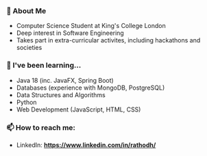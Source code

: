 

<!--
**harirathod/harirathod** is a ✨ _special_ ✨ repository because its `README.md` (this file) appears on your GitHub profile.

Here are some ideas to get you started:

- 🔭 I’m currently working on ...
- 🌱 I’m currently learning ...
- 👯 I’m looking to collaborate on ...
- 🤔 I’m looking for help with ...
- 💬 Ask me about ...
- 📫 How to reach me: ...
- 😄 Pronouns: ...
- ⚡ Fun fact: ...
-->

### 👋 About Me
- Computer Science Student at King's College London
- Deep interest in Software Engineering
- Takes part in extra-curricular activites, including hackathons and societies

### 🌱 I've been learning...
- Java 18 (inc. JavaFX, Spring Boot)
- Databases (experience with MongoDB, PostgreSQL)
- Data Structures and Algorithms
- Python
- Web Development (JavaScript, HTML, CSS)

### 📫 How to reach me:
- LinkedIn: **https://www.linkedin.com/in/rathodh/**
